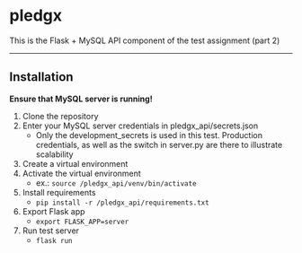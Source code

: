 # pledgx

This is the Flask + MySQL API component of the test assignment (part 2)

- - -

## Installation

**Ensure that MySQL server is running!**

1. Clone the repository
2. Enter your MySQL server credentials in pledgx_api/secrets.json
	* Only the development_secrets is used in this test. Production credentials, as well as the switch in server.py are there to illustrate scalability
3. Create a virtual environment
4. Activate the virtual environment
	* ex.: `source /pledgx_api/venv/bin/activate`
5. Install requirements
	* `pip install -r /pledgx_api/requirements.txt`
6. Export Flask app
	* `export FLASK_APP=server`
7. Run test server
	* `flask run`